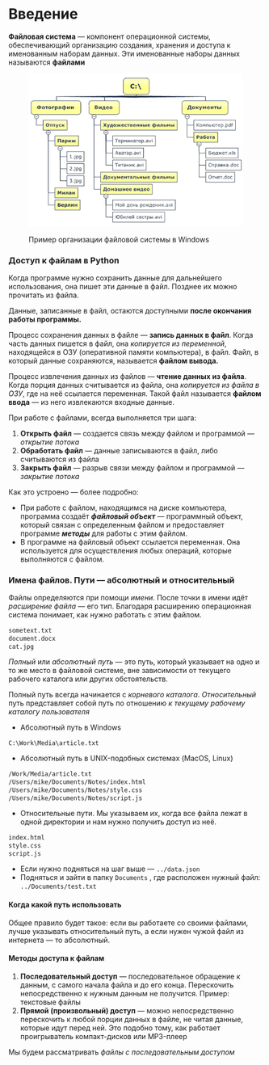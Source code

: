 # Введение

**Файловая система** — компонент операционной системы, обеспечивающий организацию создания, хранения и доступа к именованным наборам данных. Эти именованные наборы данных называются **файлами**

<figure><img src="../.gitbook/assets/08_01_01.png" alt=""><figcaption><p>Пример организации файловой системы в Windows</p></figcaption></figure>

### Доступ к файлам в Python

Когда программе нужно сохранить данные для дальнейшего использования, она  пишет эти данные в файл. Позднее их можно прочитать из файла.

Данные, записанные в файл, остаются доступными **после окончания работы программы.**

Процесс сохранения данных в файле — **запись данных в файл**. Когда часть данных пишется в файл, она _копируется из переменной_, находящейся в ОЗУ (оперативной памяти компьютера), в файл. Файл, в который данные сохраняются, называется **файлом вывода.**

Процесс извлечения данных из файлов — **чтение данных из файла**. Когда порция данных считывается из файла, она _копируется из файла в ОЗУ_, где на неё ссылается переменная. Такой файл называется **файлом ввода** — из него извлекаются входные данные.

При работе с файлами, всегда выполняется три шага:

1. **Открыть файл** — создается связь между файлом и программой — _открытие_ _потока_
2. **Обработать файл** — данные записываются в файл, либо считываются из файла
3. **Закрыть файл** — разрыв связи между файлом и программой — _закрытие_ _потока_

Как это устроено — более подробно:&#x20;

* При работе с файлом, находящимся на диске компьютера, программа создаёт _**файловый объект**_ — программный объект, который связан с определенным файлом и предоставляет программе _**методы**_ для работы с этим файлом.&#x20;
* В программе на файловый объект ссылается переменная. Она используется для осуществления любых операций, которые выполняются с файлом.&#x20;

### Имена файлов. Пути — абсолютный и относительный

Файлы определяются при помощи _имени_. После точки в имени идёт _расширение файла_ — его тип. Благодаря расширению операционная система понимает, как нужно работать с этим файлом.

```
sometext.txt
document.docx
cat.jpg
```

_Полный_ или _абсолютный путь_ — это путь, который указывает на одно и то же место в файловой системе, вне зависимости от текущего рабочего каталога или других обстоятельств.&#x20;

Полный путь всегда начинается с _корневого каталога_. _Относительный_ путь представляет собой путь по отношению _к текущему рабочему каталогу пользователя_

* Абсолютный путь в Windows

```
C:\Work\Media\article.txt 
```

* Абсолютный путь в  UNIX-подобных системах (MacOS, Linux)

```
/Work/Media/article.txt
/Users/mike/Documents/Notes/index.html
/Users/mike/Documents/Notes/style.css
/Users/mike/Documents/Notes/script.js
```

* Относительные пути. Мы указываем их, когда все файла лежат в одной директории и нам нужно получить доступ из неё.

```
index.html
style.css
script.js
```

* Если нужно подняться на шаг выше — `../data.json`&#x20;
* Подняться и зайти в папку `Documents` , где расположен нужный файл: `../Documents/test.txt`

#### Когда какой путь использовать

Общее правило будет такое: если вы работаете со своими файлами, лучше указывать относительный путь, а если нужен чужой файл из интернета — то абсолютный.

#### Методы доступа к файлам

1. **Последовательный доступ** — последовательное обращение к данным, с самого начала файла и до его конца. Перескочить непосредственно к нужным данным не получится. Пример: текстовые файлы
2. **Прямой (произвольный) доступ** — можно непосредственно перескочить к любой порции данных в файле, не читая данные, которые идут перед ней. Это подобно тому, как работает проигрыватель компакт-дисков или MP3-плеер

Мы будем рассматривать _файлы с последовательным доступом_

